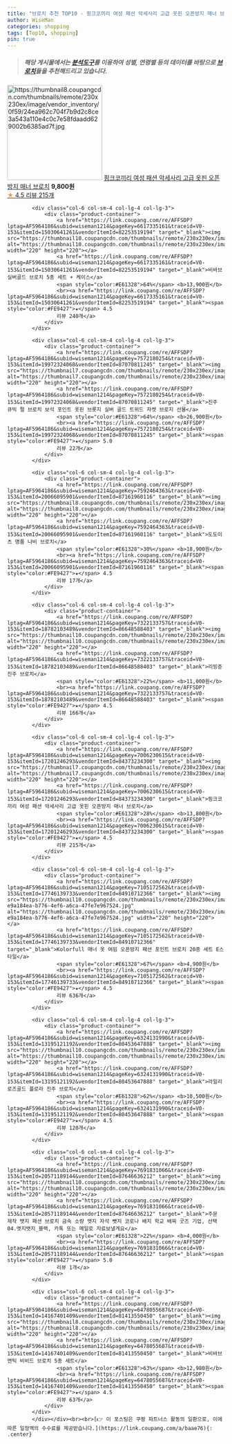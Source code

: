 ```yaml
---
title: "브로치 추천 TOP10 - 핑크코끼리 여성 패션 악세사리 고급 옷핀 오픈방지 매너 브로치"
author: WiseMan
categories: shopping
tags: [Top10, shopping]
pin: true
---
```


> ##### 해당 게시물에서는 [**분석도구**](https://itemscout.io/)를 이용하여 **성별**, **연령별** 등의 데이터를 바탕으로 [**브로치**](https://link.coupang.com/a/baae76)들을 추천해드리고 있습니다.
<div class="container"><div class="row">
            <div class="col-6 col-sm-4 col-lg-4 col-lg-3">
                <div class="product-container">
                    <a href="https://link.coupang.com/re/AFFSDP?lptag=AF5964186&subid=wiseman1214&pageKey=7006230615&traceid=V0-153&itemId=17201246299&vendorItemId=84373234311" target="_blank"><img src="https://thumbnail8.coupangcdn.com/thumbnails/remote/230x230ex/image/vendor_inventory/0f59/24ea962c704f7b9d2c8ce3a543a110e4c0c7e58fdaadd629002b6385ad7f.jpg" alt="https://thumbnail8.coupangcdn.com/thumbnails/remote/230x230ex/image/vendor_inventory/0f59/24ea962c704f7b9d2c8ce3a543a110e4c0c7e58fdaadd629002b6385ad7f.jpg" width="220" height="220"></a>
                    <a href="https://link.coupang.com/re/AFFSDP?lptag=AF5964186&subid=wiseman1214&pageKey=7006230615&traceid=V0-153&itemId=17201246299&vendorItemId=84373234311" target="_blank">핑크코끼리 여성 패션 악세사리 고급 옷핀 오픈방지 매너 브로치</a>
                    <span style="color:#E61328"></span> <b>9,800원</b>
                    <br><a href="https://link.coupang.com/re/AFFSDP?lptag=AF5964186&subid=wiseman1214&pageKey=7006230615&traceid=V0-153&itemId=17201246299&vendorItemId=84373234311" target="_blank"><span style="color:#FE9427">★</span> 4.5
                    리뷰 215개</a>
                </div>
            </div>
            
            <div class="col-6 col-sm-4 col-lg-4 col-lg-3">
                <div class="product-container">
                    <a href="https://link.coupang.com/re/AFFSDP?lptag=AF5964186&subid=wiseman1214&pageKey=6617335161&traceid=V0-153&itemId=15030641261&vendorItemId=82253519194" target="_blank"><img src="https://thumbnail10.coupangcdn.com/thumbnails/remote/230x230ex/image/vendor_inventory/65bf/8d979ca605cb1130fc0af8c9cc05e21d587ca0d5abf13e2d1ea7c3c7445e.jpg" alt="https://thumbnail10.coupangcdn.com/thumbnails/remote/230x230ex/image/vendor_inventory/65bf/8d979ca605cb1130fc0af8c9cc05e21d587ca0d5abf13e2d1ea7c3c7445e.jpg" width="220" height="220"></a>
                    <a href="https://link.coupang.com/re/AFFSDP?lptag=AF5964186&subid=wiseman1214&pageKey=6617335161&traceid=V0-153&itemId=15030641261&vendorItemId=82253519194" target="_blank">비바브 실버골드 브로치 5종 세트 + 케이스</a>
                    <span style="color:#E61328">64%</span> <b>13,900원</b>
                    <br><a href="https://link.coupang.com/re/AFFSDP?lptag=AF5964186&subid=wiseman1214&pageKey=6617335161&traceid=V0-153&itemId=15030641261&vendorItemId=82253519194" target="_blank"><span style="color:#FE9427">★</span> 4.5
                    리뷰 240개</a>
                </div>
            </div>
            
            <div class="col-6 col-sm-4 col-lg-4 col-lg-3">
                <div class="product-container">
                    <a href="https://link.coupang.com/re/AFFSDP?lptag=AF5964186&subid=wiseman1214&pageKey=7572180254&traceid=V0-153&itemId=19972324068&vendorItemId=87070811245" target="_blank"><img src="https://thumbnail7.coupangcdn.com/thumbnails/remote/230x230ex/image/vendor_inventory/e764/827c3b8b6dc262f7d08eb085f48f725f1134462568abd177999f57249b99.jpg" alt="https://thumbnail7.coupangcdn.com/thumbnails/remote/230x230ex/image/vendor_inventory/e764/827c3b8b6dc262f7d08eb085f48f725f1134462568abd177999f57249b99.jpg" width="220" height="220"></a>
                    <a href="https://link.coupang.com/re/AFFSDP?lptag=AF5964186&subid=wiseman1214&pageKey=7572180254&traceid=V0-153&itemId=19972324068&vendorItemId=87070811245" target="_blank">진주 큐빅 펄 브로치 보석 포인트 옷핀 브롯지 실버 골드 트위드 자켓 브로지 선물</a>
                    <span style="color:#E61328">64%</span> <b>26,900원</b>
                    <br><a href="https://link.coupang.com/re/AFFSDP?lptag=AF5964186&subid=wiseman1214&pageKey=7572180254&traceid=V0-153&itemId=19972324068&vendorItemId=87070811245" target="_blank"><span style="color:#FE9427">★</span> 5.0
                    리뷰 22개</a>
                </div>
            </div>
            
            <div class="col-6 col-sm-4 col-lg-4 col-lg-3">
                <div class="product-container">
                    <a href="https://link.coupang.com/re/AFFSDP?lptag=AF5964186&subid=wiseman1214&pageKey=7592464363&traceid=V0-153&itemId=20066095901&vendorItemId=87161960116" target="_blank"><img src="https://thumbnail8.coupangcdn.com/thumbnails/remote/230x230ex/image/vendor_inventory/74de/76d4f1cd29aa10050f77b8b53f13c753d5487e81248c26b455f554353bd8.jpg" alt="https://thumbnail8.coupangcdn.com/thumbnails/remote/230x230ex/image/vendor_inventory/74de/76d4f1cd29aa10050f77b8b53f13c753d5487e81248c26b455f554353bd8.jpg" width="220" height="220"></a>
                    <a href="https://link.coupang.com/re/AFFSDP?lptag=AF5964186&subid=wiseman1214&pageKey=7592464363&traceid=V0-153&itemId=20066095901&vendorItemId=87161960116" target="_blank">도도이츠 명품 나비 브로치</a>
                    <span style="color:#E61328">30%</span> <b>18,900원</b>
                    <br><a href="https://link.coupang.com/re/AFFSDP?lptag=AF5964186&subid=wiseman1214&pageKey=7592464363&traceid=V0-153&itemId=20066095901&vendorItemId=87161960116" target="_blank"><span style="color:#FE9427">★</span> 4.5
                    리뷰 17개</a>
                </div>
            </div>
            
            <div class="col-6 col-sm-4 col-lg-4 col-lg-3">
                <div class="product-container">
                    <a href="https://link.coupang.com/re/AFFSDP?lptag=AF5964186&subid=wiseman1214&pageKey=7322133757&traceid=V0-153&itemId=18782103489&vendorItemId=86648588403" target="_blank"><img src="https://thumbnail10.coupangcdn.com/thumbnails/remote/230x230ex/image/vendor_inventory/b394/ebc2ae10858f0191e83eb7d070cc616b2e35a27273798bea3acd96e640aa.jpg" alt="https://thumbnail10.coupangcdn.com/thumbnails/remote/230x230ex/image/vendor_inventory/b394/ebc2ae10858f0191e83eb7d070cc616b2e35a27273798bea3acd96e640aa.jpg" width="220" height="220"></a>
                    <a href="https://link.coupang.com/re/AFFSDP?lptag=AF5964186&subid=wiseman1214&pageKey=7322133757&traceid=V0-153&itemId=18782103489&vendorItemId=86648588403" target="_blank">리빙준 진주 브로치</a>
                    <span style="color:#E61328">22%</span> <b>11,000원</b>
                    <br><a href="https://link.coupang.com/re/AFFSDP?lptag=AF5964186&subid=wiseman1214&pageKey=7322133757&traceid=V0-153&itemId=18782103489&vendorItemId=86648588403" target="_blank"><span style="color:#FE9427">★</span> 4.5
                    리뷰 166개</a>
                </div>
            </div>
            
            <div class="col-6 col-sm-4 col-lg-4 col-lg-3">
                <div class="product-container">
                    <a href="https://link.coupang.com/re/AFFSDP?lptag=AF5964186&subid=wiseman1214&pageKey=7006230615&traceid=V0-153&itemId=17201246293&vendorItemId=84373234300" target="_blank"><img src="https://thumbnail7.coupangcdn.com/thumbnails/remote/230x230ex/image/vendor_inventory/4ef8/be5eba5ca05d2cab17f47c68e3217d0fbe044632ca20afe5bbed2a24411c.png" alt="https://thumbnail7.coupangcdn.com/thumbnails/remote/230x230ex/image/vendor_inventory/4ef8/be5eba5ca05d2cab17f47c68e3217d0fbe044632ca20afe5bbed2a24411c.png" width="220" height="220"></a>
                    <a href="https://link.coupang.com/re/AFFSDP?lptag=AF5964186&subid=wiseman1214&pageKey=7006230615&traceid=V0-153&itemId=17201246293&vendorItemId=84373234300" target="_blank">핑크코끼리 여성 패션 악세사리 고급 옷핀 오픈방지 매너 브로치</a>
                    <span style="color:#E61328">28%</span> <b>13,800원</b>
                    <br><a href="https://link.coupang.com/re/AFFSDP?lptag=AF5964186&subid=wiseman1214&pageKey=7006230615&traceid=V0-153&itemId=17201246293&vendorItemId=84373234300" target="_blank"><span style="color:#FE9427">★</span> 4.5
                    리뷰 215개</a>
                </div>
            </div>
            
            <div class="col-6 col-sm-4 col-lg-4 col-lg-3">
                <div class="product-container">
                    <a href="https://link.coupang.com/re/AFFSDP?lptag=AF5964186&subid=wiseman1214&pageKey=7105172562&traceid=V0-153&itemId=17746139733&vendorItemId=84910712366" target="_blank"><img src="https://thumbnail10.coupangcdn.com/thumbnails/remote/230x230ex/image/retail/images/3138104056074491-e9a184ea-b776-4ef6-a6ca-47fe7e967524.jpg" alt="https://thumbnail10.coupangcdn.com/thumbnails/remote/230x230ex/image/retail/images/3138104056074491-e9a184ea-b776-4ef6-a6ca-47fe7e967524.jpg" width="220" height="220"></a>
                    <a href="https://link.coupang.com/re/AFFSDP?lptag=AF5964186&subid=wiseman1214&pageKey=7105172562&traceid=V0-153&itemId=17746139733&vendorItemId=84910712366" target="_blank">Kolorfull 매너 옷 여밈 오픈방지 패션 포인트 브로치 20종 세트 E스타일</a>
                    <span style="color:#E61328">67%</span> <b>4,900원</b>
                    <br><a href="https://link.coupang.com/re/AFFSDP?lptag=AF5964186&subid=wiseman1214&pageKey=7105172562&traceid=V0-153&itemId=17746139733&vendorItemId=84910712366" target="_blank"><span style="color:#FE9427">★</span> 4.5
                    리뷰 636개</a>
                </div>
            </div>
            
            <div class="col-6 col-sm-4 col-lg-4 col-lg-3">
                <div class="product-container">
                    <a href="https://link.coupang.com/re/AFFSDP?lptag=AF5964186&subid=wiseman1214&pageKey=6324131990&traceid=V0-153&itemId=13195121192&vendorItemId=80453647888" target="_blank"><img src="https://thumbnail10.coupangcdn.com/thumbnails/remote/230x230ex/image/vendor_inventory/b84d/914440c44639b098b104865dccf7ebe3338807c7491884a87037ab1149c8.jpg" alt="https://thumbnail10.coupangcdn.com/thumbnails/remote/230x230ex/image/vendor_inventory/b84d/914440c44639b098b104865dccf7ebe3338807c7491884a87037ab1149c8.jpg" width="220" height="220"></a>
                    <a href="https://link.coupang.com/re/AFFSDP?lptag=AF5964186&subid=wiseman1214&pageKey=6324131990&traceid=V0-153&itemId=13195121192&vendorItemId=80453647888" target="_blank">라일리 로즈골드 플로라 진주 브로치</a>
                    <span style="color:#E61328">62%</span> <b>10,500원</b>
                    <br><a href="https://link.coupang.com/re/AFFSDP?lptag=AF5964186&subid=wiseman1214&pageKey=6324131990&traceid=V0-153&itemId=13195121192&vendorItemId=80453647888" target="_blank"><span style="color:#FE9427">★</span> 4.5
                    리뷰 120개</a>
                </div>
            </div>
            
            <div class="col-6 col-sm-4 col-lg-4 col-lg-3">
                <div class="product-container">
                    <a href="https://link.coupang.com/re/AFFSDP?lptag=AF5964186&subid=wiseman1214&pageKey=7691831066&traceid=V0-153&itemId=20571189144&vendorItemId=87646636212" target="_blank"><img src="https://thumbnail10.coupangcdn.com/thumbnails/remote/230x230ex/image/vendor_inventory/4fd2/919fbedd99f78ff94fab213bef42f74b36463f04137343650b997fbab84c.jpg" alt="https://thumbnail10.coupangcdn.com/thumbnails/remote/230x230ex/image/vendor_inventory/4fd2/919fbedd99f78ff94fab213bef42f74b36463f04137343650b997fbab84c.jpg" width="220" height="220"></a>
                    <a href="https://link.coupang.com/re/AFFSDP?lptag=AF5964186&subid=wiseman1214&pageKey=7691831066&traceid=V0-153&itemId=20571189144&vendorItemId=87646636212" target="_blank">주문 제작 뱃지 패션 브로치 금속 소량 엣지 자석 뺏지 코로나 배지 학교 배찌 굿즈 기업, 선택04.엣지뱃지_블랙, 카톡 또는 메일로 자료보낼게요</a>
                    <span style="color:#E61328">22%</span> <b>4,000원</b>
                    <br><a href="https://link.coupang.com/re/AFFSDP?lptag=AF5964186&subid=wiseman1214&pageKey=7691831066&traceid=V0-153&itemId=20571189144&vendorItemId=87646636212" target="_blank"><span style="color:#FE9427">★</span> 5.0
                    리뷰 1개</a>
                </div>
            </div>
            
            <div class="col-6 col-sm-4 col-lg-4 col-lg-3">
                <div class="product-container">
                    <a href="https://link.coupang.com/re/AFFSDP?lptag=AF5964186&subid=wiseman1214&pageKey=6478055687&traceid=V0-153&itemId=14167401409&vendorItemId=81413550450" target="_blank"><img src="https://thumbnail8.coupangcdn.com/thumbnails/remote/230x230ex/image/vendor_inventory/ea78/c30093370dca02a418bff171e92cd98d96c617cd736b3cc2afb807205b2f.jpg" alt="https://thumbnail8.coupangcdn.com/thumbnails/remote/230x230ex/image/vendor_inventory/ea78/c30093370dca02a418bff171e92cd98d96c617cd736b3cc2afb807205b2f.jpg" width="220" height="220"></a>
                    <a href="https://link.coupang.com/re/AFFSDP?lptag=AF5964186&subid=wiseman1214&pageKey=6478055687&traceid=V0-153&itemId=14167401409&vendorItemId=81413550450" target="_blank">비바브 앤틱 비비드 브로치 5종 세트</a>
                    <span style="color:#E61328">63%</span> <b>12,980원</b>
                    <br><a href="https://link.coupang.com/re/AFFSDP?lptag=AF5964186&subid=wiseman1214&pageKey=6478055687&traceid=V0-153&itemId=14167401409&vendorItemId=81413550450" target="_blank"><span style="color:#FE9427">★</span> 4.5
                    리뷰 63개</a>
                </div>
            </div>
            </div></div><br><br>[👉 이 포스팅은 쿠팡 파트너스 활동의 일환으로, 이에 따른 일정액의 수수료를 제공받습니다.](https://link.coupang.com/a/baae76){: .center}